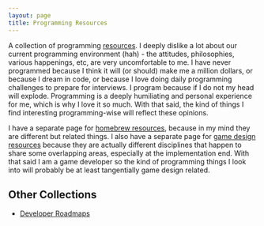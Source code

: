 ```yaml
---
layout: page
title: Programming Resources
---
```


A collection of programming [resources](..). I deeply dislike a lot about our current programming environment (hah) - the attitudes, philosophies, various happenings, etc, are very uncomfortable to me. I have never programmed because I think it will (or should) make me a million dollars, or because I dream in code, or because I love doing daily programming challenges to prepare for interviews. I program because if I do not my head will explode. Programming is a deeply humiliating and personal experience for me, which is why I love it so much. With that said, the kind of things I find interesting programming-wise will reflect these opinions.

I have a separate page for [homebrew resources](../homebrew), because in my mind they are different but related things. I also have a separate page for [game design resources](../game-design) because they are actually different disciplines that happen to share some overlapping areas, especially at the implementation end. With that said I am a game developer so the kind of programming things I look into will probably be at least tangentially game design related.

## Other Collections
- [Developer Roadmaps](https://roadmap.sh/)